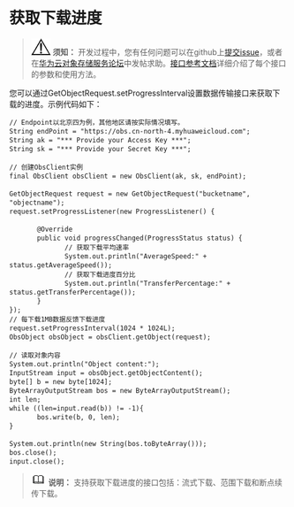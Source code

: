 # 获取下载进度<a name="obs_21_0704"></a>

>![](public_sys-resources/icon-notice.gif) **须知：** 
>开发过程中，您有任何问题可以在github上[提交issue](https://github.com/huaweicloud/huaweicloud-sdk-java-obs/issues)，或者在[华为云对象存储服务论坛](https://bbs.huaweicloud.com/forum/forum-620-1.html)中发帖求助。[接口参考文档](https://obssdk.obs.cn-north-1.myhuaweicloud.com/apidoc/cn/java/index.html)详细介绍了每个接口的参数和使用方法。

您可以通过GetObjectRequest.setProgressInterval设置数据传输接口来获取下载的进度。示例代码如下：

```
// Endpoint以北京四为例，其他地区请按实际情况填写。
String endPoint = "https://obs.cn-north-4.myhuaweicloud.com";
String ak = "*** Provide your Access Key ***";
String sk = "*** Provide your Secret Key ***";

// 创建ObsClient实例
final ObsClient obsClient = new ObsClient(ak, sk, endPoint);

GetObjectRequest request = new GetObjectRequest("bucketname", "objectname");
request.setProgressListener(new ProgressListener() {
       
       @Override
       public void progressChanged(ProgressStatus status) {
              // 获取下载平均速率
              System.out.println("AverageSpeed:" + status.getAverageSpeed());
              // 获取下载进度百分比
              System.out.println("TransferPercentage:" + status.getTransferPercentage());
       }
});
// 每下载1MB数据反馈下载进度
request.setProgressInterval(1024 * 1024L);
ObsObject obsObject = obsClient.getObject(request);

// 读取对象内容
System.out.println("Object content:");
InputStream input = obsObject.getObjectContent();
byte[] b = new byte[1024];
ByteArrayOutputStream bos = new ByteArrayOutputStream(); 
int len;
while ((len=input.read(b)) != -1){
       bos.write(b, 0, len);
}
 
System.out.println(new String(bos.toByteArray()));
bos.close();
input.close();
```

>![](public_sys-resources/icon-note.gif) **说明：** 
>支持获取下载进度的接口包括：流式下载、范围下载和断点续传下载。

